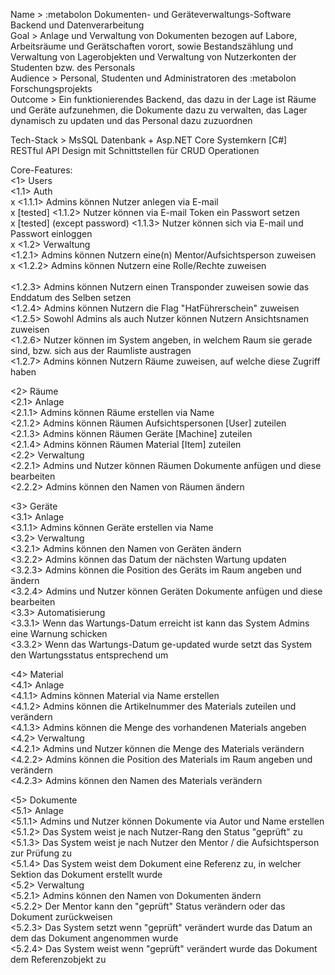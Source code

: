 Name > :metabolon Dokumenten- und Geräteverwaltungs-Software Backend und Datenverarbeitung<br>
Goal > Anlage und Verwaltung von Dokumenten bezogen auf Labore, Arbeitsräume und Gerätschaften vorort, sowie Bestandszählung und Verwaltung von Lagerobjekten und Verwaltung von Nutzerkonten der Studenten bzw. des Personals<br>
Audience > Personal, Studenten und Administratoren des :metabolon Forschungsprojekts<br>
Outcome > Ein funktionierendes Backend, das dazu in der Lage ist Räume und Geräte aufzunehmen, die Dokumente dazu zu verwalten, das Lager dynamisch zu updaten und das Personal dazu zuzuordnen<br>

Tech-Stack > MsSQL Datenbank + Asp.NET Core Systemkern [C#]<br>
RESTful API Design mit Schnittstellen für CRUD Operationen<br>

Core-Features:<br>
<1> Users<br> 
<1.1> Auth<br>                                                                                                              x
<1.1.1> Admins können Nutzer anlegen via E-mail<br>                                                                         x [tested]
<1.1.2> Nutzer können via E-mail Token ein Passwort setzen<br>                                                              x [tested] (except password)
<1.1.3> Nutzer können sich via E-mail und Passwort einloggen<br>                                                            x 
<1.2> Verwaltung<br>
<1.2.1> Admins können Nutzern eine(n) Mentor/Aufsichtsperson zuweisen<br>                                                   x 
<1.2.2> Admins können Nutzern eine Rolle/Rechte zuweisen<br>                                                                
<1.2.3> Admins können Nutzern einen Transponder zuweisen sowie das Enddatum des Selben setzen<br>
<1.2.4> Admins können Nutzern die Flag "HatFührerschein" zuweisen<br>
<1.2.5> Sowohl Admins als auch Nutzer können Nutzern Ansichtsnamen zuweisen<br>
<1.2.6> Nutzer können im System angeben, in welchem Raum sie gerade sind, bzw. sich aus der Raumliste austragen<br>
<1.2.7> Admins können Nutzern Räume zuweisen, auf welche diese Zugriff haben

<2> Räume<br>
<2.1> Anlage<br>
<2.1.1> Admins können Räume erstellen via Name<br>
<2.1.2> Admins können Räumen Aufsichtspersonen [User] zuteilen<br>
<2.1.3> Admins können Räumen Geräte [Machine] zuteilen<br>
<2.1.4> Admins können Räumen Material [Item] zuteilen<br>
<2.2> Verwaltung<br>
<2.2.1> Admins und Nutzer können Räumen Dokumente anfügen und diese bearbeiten<br>
<2.2.2> Admins können den Namen von Räumen ändern

<3> Geräte<br>
<3.1> Anlage<br>
<3.1.1> Admins können Geräte erstellen via Name<br>
<3.2> Verwaltung<br>
<3.2.1> Admins können den Namen von Geräten ändern<br>
<3.2.2> Admins können das Datum der nächsten Wartung updaten<br>
<3.2.3> Admins können die Position des Geräts im Raum angeben und ändern<br>
<3.2.4> Admins und Nutzer können Geräten Dokumente anfügen und diese bearbeiten<br>
<3.3> Automatisierung<br>
<3.3.1> Wenn das Wartungs-Datum erreicht ist kann das System Admins eine Warnung schicken<br>
<3.3.2> Wenn das Wartungs-Datum ge-updated wurde setzt das System den Wartungsstatus entsprechend um

<4> Material<br>
<4.1> Anlage<br>
<4.1.1> Admins können Material via Name erstellen<br>
<4.1.2> Admins können die Artikelnummer des Materials zuteilen und verändern<br>
<4.1.3> Admins können die Menge des vorhandenen Materials angeben<br>
<4.2> Verwaltung<br>
<4.2.1> Admins und Nutzer können die Menge des Materials verändern<br>
<4.2.2> Admins können die Position des Materials im Raum angeben und verändern<br>
<4.2.3> Admins können den Namen des Materials verändern

<5> Dokumente<br>
<5.1> Anlage<br>
<5.1.1> Admins und Nutzer können Dokumente via Autor und Name erstellen<br>
<5.1.2> Das System weist je nach Nutzer-Rang den Status "geprüft" zu<br>
<5.1.3> Das System weist je nach Nutzer den Mentor / die Aufsichtsperson zur Prüfung zu<br>
<5.1.4> Das System weist dem Dokument eine Referenz zu, in welcher Sektion das Dokument erstellt wurde<br>
<5.2> Verwaltung<br>
<5.2.1> Admins können den Namen von Dokumenten ändern<br>
<5.2.2> Der Mentor kann den "geprüft" Status verändern oder das Dokument zurückweisen<br>
<5.2.3> Das System setzt wenn "geprüft" verändert wurde das Datum an dem das Dokument angenommen wurde<br>
<5.2.4> Das System weist wenn "geprüft" verändert wurde das Dokument dem Referenzobjekt zu


